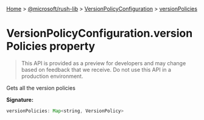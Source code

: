 [Home](./index) &gt; [@microsoft/rush-lib](./rush-lib.md) &gt; [VersionPolicyConfiguration](./rush-lib.versionpolicyconfiguration.md) &gt; [versionPolicies](./rush-lib.versionpolicyconfiguration.versionpolicies.md)

# VersionPolicyConfiguration.versionPolicies property

> This API is provided as a preview for developers and may change based on feedback that we receive. Do not use this API in a production environment.

Gets all the version policies

**Signature:**
```javascript
versionPolicies: Map<string, VersionPolicy>
```
